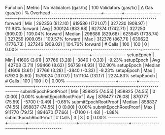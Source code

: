 Function                 | Metric  | No Validators (gas/tx) | 100 Validators (gas/tx) |         Δ Gas (gas/tx) |   % Overhead
-------------------------+---------+------------------------+-------------------------+------------------------+-----------------
forward                  | Min     |     292356 (812.10)    |      619586 (1721.07)   |     327230 (908.97)    |     111.93%
forward                  | Avg     |     300124 (833.68)    |      627374 (1742.71)   |     327250 (909.03)    |     109.04%
forward                  | Median  |     298686 (829.68)    |      625945 (1738.74)   |     327259 (909.05)    |     109.57%
forward                  | Max     |     312376 (867.71)    |      639622 (1776.73)   |     327246 (909.02)    |     104.76%
forward                  | # Calls |                    100 |                     100 |                      0 |       0.00%
-------------------------+---------+------------------------+-------------------------+------------------------+-----------------
setupEpoch               | Min     |      41606 (3.61)      |       37766 (3.28)      |      -3840 (-0.33)     |      -9.23%
setupEpoch               | Avg     |      42708 (3.71)      |       99466 (8.63)      |      56758 (4.93)      |     132.90%
setupEpoch               | Median  |      41606 (3.61)      |       37766 (3.28)      |      -3840 (-0.33)     |      -9.23%
setupEpoch               | Max     |      67920 (5.90)      |     1579024 (137.07)    |    1511104 (131.17)    |    2224.83%
setupEpoch               | # Calls |                    100 |                     100 |                      0 |       0.00%
-------------------------+---------+------------------------+-------------------------+------------------------+-----------------
submitEpochRootProof     | Min     |     858825 (74.55)     |      858825 (74.55)     |          0 (0.00)      |       0.00%
submitEpochRootProof     | Avg     |     876477 (76.08)     |      870777 (75.59)     |      -5700 (-0.49)     |      -0.65%
submitEpochRootProof     | Median  |     858837 (74.55)     |      858837 (74.55)     |          0 (0.00)      |       0.00%
submitEpochRootProof     | Max     |     911770 (79.15)     |      894670 (77.66)     |     -17100 (-1.48)     |      -1.88%
submitEpochRootProof     | # Calls |                      3 |                       3 |                      0 |       0.00%
-------------------------+---------+------------------------+-------------------------+------------------------+-----------------
